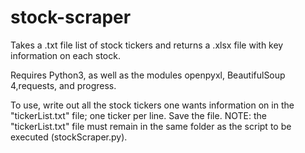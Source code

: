 # stock-scraper
Takes a .txt file list of stock tickers and returns a .xlsx file with key information on each stock.

Requires Python3, as well as the modules openpyxl, BeautifulSoup 4,requests, and progress.

To use, write out all the stock tickers one wants information on in the "tickerList.txt" file; one ticker per line. Save the file. NOTE: the "tickerList.txt" file must remain in the same folder as the script to be executed (stockScraper.py). 
